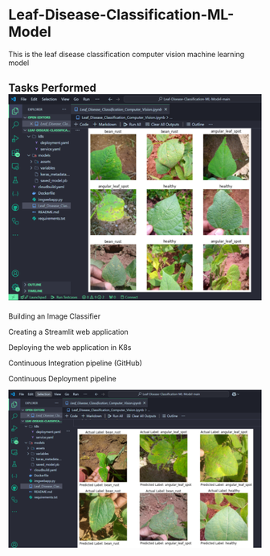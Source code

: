 # Leaf-Disease-Classification-ML-Model

This is the leaf disease classification computer vision machine learning model

Tasks Performed 
![Working](https://github.com/Rajatkapoor01/Leaf_Diseases-Classification/blob/main/Working%2001.png)
------------------------------------
Building an Image Classifier

Creating a Streamlit web application

Deploying the web application in K8s

Continuous Integration pipeline (GitHub)

Continuous Deployment pipeline

![Working](https://github.com/Rajatkapoor01/Leaf_Diseases-Classification/blob/main/Working%2002.png)
